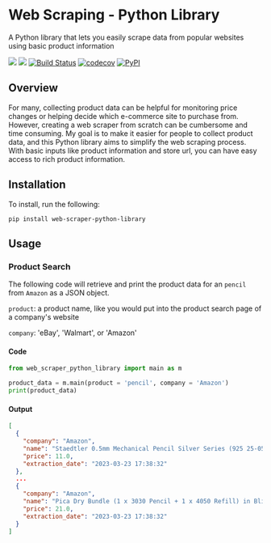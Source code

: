 # Web Scraping - Python Library

A Python library that lets you easily scrape data from popular websites using basic product information

[![](https://img.shields.io/badge/license-MIT-green)](https://opensource.org/license/mit-0/)
[![](https://img.shields.io/github/issues/keirkeenan/web-scraper-python-library)](https://github.com/keirkeenan/web-scraper-python-library/issues)
[![Build Status](https://github.com/keirkeenan/web-scraper-python-library/actions/workflows/build.yml/badge.svg)](https://github.com/keirkeenan/web-scraper-python-library/actions/workflows/build.yml)
[![codecov](https://codecov.io/gh/keirkeenan/web-scraper-python-library/branch/main/graph/badge.svg)](https://codecov.io/gh/keirkeenan/web-scraper-python-library)
[![PyPI](https://img.shields.io/pypi/v/web-scraper-python-library)](https://pypi.org/project/web-scraper-python-library/)

## Overview

For many, collecting product data can be helpful for monitoring price changes or helping decide which e-commerce site to purchase from. However, creating a web scraper from scratch can be cumbersome and time consuming. My goal is to make it easier for people to collect product data, and this Python library aims to simplify the web scraping process. With basic inputs like product information and store url, you can have easy access to rich product information.

## Installation

To install, run the following:

```
pip install web-scraper-python-library
```

## Usage

### Product Search

The following code will retrieve and print the product data for an `pencil` from `Amazon` as a JSON object.

`product`: a product name, like you would put into the product search page of a company's website

`company`: 'eBay', 'Walmart', or 'Amazon'

#### Code

```python
from web_scraper_python_library import main as m

product_data = m.main(product = 'pencil', company = 'Amazon')
print(product_data)
```

#### Output

```json
[
  {
    "company": "Amazon",
    "name": "Staedtler 0.5mm Mechanical Pencil Silver Series (925 25-05)",
    "price": 11.0,
    "extraction_date": "2023-03-23 17:38:32"
  },
  ...
  {
    "company": "Amazon",
    "name": "Pica Dry Bundle (1 x 3030 Pencil + 1 x 4050 Refill) in Blister Packaging",
    "price": 21.0,
    "extraction_date": "2023-03-23 17:38:32"
  }
]
```
